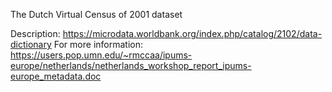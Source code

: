 The Dutch Virtual Census of 2001 dataset

Description: https://microdata.worldbank.org/index.php/catalog/2102/data-dictionary
For more information: https://users.pop.umn.edu/~rmccaa/ipums-europe/netherlands/netherlands_workshop_report_ipums-europe_metadata.doc
